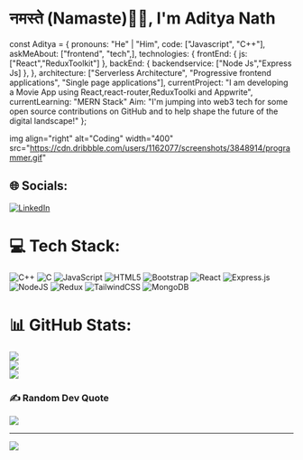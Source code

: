 # नमस्ते (Namaste)🙏🏻, I'm Aditya Nath
const Aditya = {
    pronouns: "He" | "Him",
    code: ["Javascript", "C++"],
    askMeAbout: ["frontend", "tech",],
    technologies: {
        frontEnd: {
            js: ["React","ReduxToolkit"]
        },
        backEnd: {
            backendservice: ["Node Js","Express Js]
        },
      },
    architecture: ["Serverless Architecture", "Progressive frontend applications", "Single page applications"],
    currentProject: "I am developing a Movie App using React,react-router,ReduxToolki and Appwrite",
    currentLearning: "MERN Stack"
    Aim: "I'm jumping into web3 tech for some open source contributions on GitHub and to help shape the future of the digital landscape!"
};

img align="right" alt="Coding" width="400" src="https://cdn.dribbble.com/users/1162077/screenshots/3848914/programmer.gif"
## 🌐 Socials:
[![LinkedIn](https://img.shields.io/badge/LinkedIn-%230077B5.svg?logo=linkedin&logoColor=white)](https://linkedin.com/in/https://www.linkedin.com/in/aditya-nath-/) 

# 💻 Tech Stack:
![C++](https://img.shields.io/badge/c++-%2300599C.svg?style=for-the-badge&logo=c%2B%2B&logoColor=white) ![C](https://img.shields.io/badge/c-%2300599C.svg?style=for-the-badge&logo=c&logoColor=white) ![JavaScript](https://img.shields.io/badge/javascript-%23323330.svg?style=for-the-badge&logo=javascript&logoColor=%23F7DF1E) ![HTML5](https://img.shields.io/badge/html5-%23E34F26.svg?style=for-the-badge&logo=html5&logoColor=white) ![Bootstrap](https://img.shields.io/badge/bootstrap-%238511FA.svg?style=for-the-badge&logo=bootstrap&logoColor=white) ![React](https://img.shields.io/badge/react-%2320232a.svg?style=for-the-badge&logo=react&logoColor=%2361DAFB) ![Express.js](https://img.shields.io/badge/express.js-%23404d59.svg?style=for-the-badge&logo=express&logoColor=%2361DAFB) ![NodeJS](https://img.shields.io/badge/node.js-6DA55F?style=for-the-badge&logo=node.js&logoColor=white) ![Redux](https://img.shields.io/badge/redux-%23593d88.svg?style=for-the-badge&logo=redux&logoColor=white) ![TailwindCSS](https://img.shields.io/badge/tailwindcss-%2338B2AC.svg?style=for-the-badge&logo=tailwind-css&logoColor=white) ![MongoDB](https://img.shields.io/badge/MongoDB-%234ea94b.svg?style=for-the-badge&logo=mongodb&logoColor=white)
# 📊 GitHub Stats:
![](https://github-readme-stats.vercel.app/api?username=aditya0124&theme=dark&hide_border=false&include_all_commits=false&count_private=false)<br/>
![](https://github-readme-streak-stats.herokuapp.com/?user=aditya0124&theme=dark&hide_border=false)<br/>
![](https://github-readme-stats.vercel.app/api/top-langs/?username=aditya0124&theme=dark&hide_border=false&include_all_commits=false&count_private=false&layout=compact)

### ✍️ Random Dev Quote
![](https://quotes-github-readme.vercel.app/api?type=horizontal&theme=radical)

---
[![](https://visitcount.itsvg.in/api?id=aditya0124&icon=0&color=0)](https://visitcount.itsvg.in)
